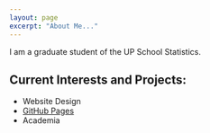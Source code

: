 ```yaml
---
layout: page
excerpt: "About Me..."
---
```


I am a graduate student of the UP School Statistics.

## Current Interests and Projects:

- Website Design
- [GitHub Pages](http://laderast.github.io)
- Academia
